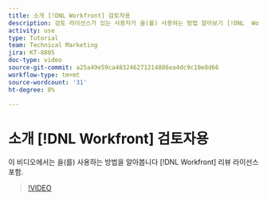 ```yaml
---
title: 소개 [!DNL Workfront] 검토자용
description: 검토 라이선스가 있는 사용자가 을(를) 사용하는 방법 알아보기 [!DNL  Workfront].
activity: use
type: Tutorial
team: Technical Marketing
jira: KT-8805
doc-type: video
source-git-commit: a25a49e59ca483246271214886ea4dc9c10e8d66
workflow-type: tm+mt
source-wordcount: '31'
ht-degree: 0%

---
```


# 소개 [!DNL Workfront] 검토자용

이 비디오에서는 을(를) 사용하는 방법을 알아봅니다 [!DNL  Workfront] 리뷰 라이선스 포함.

>[!VIDEO](https://video.tv.adobe.com/v/335106/?quality=12&learn=on)

